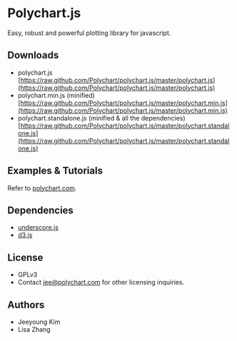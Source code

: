Polychart.js
============

Easy, robust and powerful plotting library for javascript.

Downloads
---------

* polychart.js [https://raw.github.com/Polychart/polychart.js/master/polychart.js](https://raw.github.com/Polychart/polychart.js/master/polychart.js)
* polychart.min.js (minified) [https://raw.github.com/Polychart/polychart.js/master/polychart.min.js](https://raw.github.com/Polychart/polychart.js/master/polychart.min.js)
* polychart.standalone.js (minified & all the dependencies) [https://raw.github.com/Polychart/polychart.js/master/polychart.standalone.js](https://raw.github.com/Polychart/polychart.js/master/polychart.standalone.js)


Examples & Tutorials
--------------------

Refer to [polychart.com](http://polychart.com).

Dependencies
------------

* [underscore.js](http://documentcloud.github.com/underscore/)
* [d3.js](http://mbostock.github.com/d3)

License
-------

* GPLv3
* Contact jee@polychart.com for other licensing inquiries.

Authors
-------

* Jeeyoung Kim
* Lisa Zhang

